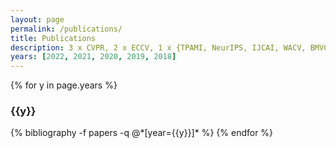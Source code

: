 ```yaml
---
layout: page
permalink: /publications/
title: Publications
description: 3 x CVPR, 2 x ECCV, 1 x {TPAMI, NeurIPS, IJCAI, WACV, BMVC, IROS}
years: [2022, 2021, 2020, 2019, 2018]
---
```


{% for y in page.years %}
  <h3 class="year">{{y}}</h3>
  {% bibliography -f papers -q @*[year={{y}}]* %}
{% endfor %}
